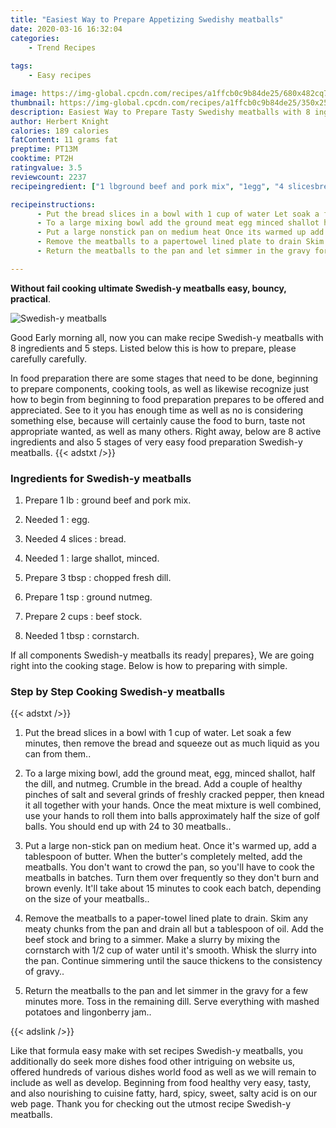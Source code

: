 ```yaml
---
title: "Easiest Way to Prepare Appetizing Swedishy meatballs"
date: 2020-03-16 16:32:04
categories:
    - Trend Recipes
    
tags:
    - Easy recipes

image: https://img-global.cpcdn.com/recipes/a1ffcb0c9b84de25/680x482cq70/swedish-y-meatballs-recipe-main-photo.jpg
thumbnail: https://img-global.cpcdn.com/recipes/a1ffcb0c9b84de25/350x250cq70/swedish-y-meatballs-recipe-main-photo.jpg
description: Easiest Way to Prepare Tasty Swedishy meatballs with 8 ingredients and 5 stages of easy cooking.
author: Herbert Knight
calories: 189 calories
fatContent: 11 grams fat
preptime: PT13M
cooktime: PT2H
ratingvalue: 3.5
reviewcount: 2237
recipeingredient: ["1 lbground beef and pork mix", "1egg", "4 slicesbread", "1large shallot minced", "3 tbspchopped fresh dill", "1 tspground nutmeg", "2 cupsbeef stock", "1 tbspcornstarch"]

recipeinstructions: 
      - Put the bread slices in a bowl with 1 cup of water Let soak a few minutes then remove the bread and squeeze out as much liquid as you can from them 
      - To a large mixing bowl add the ground meat egg minced shallot half the dill and nutmeg Crumble in the bread Add a couple of healthy pinches of salt and several grinds of freshly cracked pepper then knead it all together with your hands Once the meat mixture is well combined use your hands to roll them into balls approximately half the size of golf balls You should end up with 24 to 30 meatballs 
      - Put a large nonstick pan on medium heat Once its warmed up add a tablespoon of butter When the butters completely melted add the meatballs You dont want to crowd the pan so youll have to cook the meatballs in batches Turn them over frequently so they dont burn and brown evenly Itll take about 15 minutes to cook each batch depending on the size of your meatballs 
      - Remove the meatballs to a papertowel lined plate to drain Skim any meaty chunks from the pan and drain all but a tablespoon of oil Add the beef stock and bring to a simmer Make a slurry by mixing the cornstarch with 12 cup of water until its smooth Whisk the slurry into the pan Continue simmering until the sauce thickens to the consistency of gravy 
      - Return the meatballs to the pan and let simmer in the gravy for a few minutes more Toss in the remaining dill Serve everything with mashed potatoes and lingonberry jam

---
```




**Without fail cooking ultimate Swedish-y meatballs easy, bouncy, practical**. 


![Swedish-y meatballs](https://img-global.cpcdn.com/recipes/a1ffcb0c9b84de25/680x482cq70/swedish-y-meatballs-recipe-main-photo.jpg "Swedish-y meatballs")




Good Early morning all, now you can make recipe Swedish-y meatballs with 8 ingredients and 5 steps. Listed below this is how to prepare, please carefully carefully.

In food preparation there are some stages that need to be done, beginning to prepare components, cooking tools, as well as likewise recognize just how to begin from beginning to food preparation prepares to be offered and appreciated. See to it you has enough time as well as no is considering something else, because will certainly cause the food to burn, taste not appropriate wanted, as well as many others. Right away, below are 8 active ingredients and also 5 stages of very easy food preparation Swedish-y meatballs.
{{< adstxt />}}

### Ingredients for Swedish-y meatballs


1. Prepare 1 lb : ground beef and pork mix.

1. Needed 1 : egg.

1. Needed 4 slices : bread.

1. Needed 1 : large shallot, minced.

1. Prepare 3 tbsp : chopped fresh dill.

1. Prepare 1 tsp : ground nutmeg.

1. Prepare 2 cups : beef stock.

1. Needed 1 tbsp : cornstarch.



If all components Swedish-y meatballs its ready| prepares}, We are going right into the cooking stage. Below is how to preparing with simple.

### Step by Step Cooking Swedish-y meatballs

{{< adstxt />}}


1. Put the bread slices in a bowl with 1 cup of water. Let soak a few minutes, then remove the bread and squeeze out as much liquid as you can from them..



1. To a large mixing bowl, add the ground meat, egg, minced shallot, half the dill, and nutmeg. Crumble in the bread. Add a couple of healthy pinches of salt and several grinds of freshly cracked pepper, then knead it all together with your hands. Once the meat mixture is well combined, use your hands to roll them into balls approximately half the size of golf balls. You should end up with 24 to 30 meatballs..



1. Put a large non-stick pan on medium heat. Once it&#39;s warmed up, add a tablespoon of butter. When the butter&#39;s completely melted, add the meatballs. You don&#39;t want to crowd the pan, so you&#39;ll have to cook the meatballs in batches. Turn them over frequently so they don&#39;t burn and brown evenly. It&#39;ll take about 15 minutes to cook each batch, depending on the size of your meatballs..



1. Remove the meatballs to a paper-towel lined plate to drain. Skim any meaty chunks from the pan and drain all but a tablespoon of oil. Add the beef stock and bring to a simmer. Make a slurry by mixing the cornstarch with 1/2 cup of water until it&#39;s smooth. Whisk the slurry into the pan. Continue simmering until the sauce thickens to the consistency of gravy..



1. Return the meatballs to the pan and let simmer in the gravy for a few minutes more. Toss in the remaining dill. Serve everything with mashed potatoes and lingonberry jam..





{{< adslink />}}

Like that formula easy make with set recipes Swedish-y meatballs, you additionally do seek more dishes food other intriguing on website us, offered hundreds of various dishes world food as well as we will remain to include as well as develop. Beginning from food healthy very easy, tasty, and also nourishing to cuisine fatty, hard, spicy, sweet, salty acid is on our web page. Thank you for checking out the utmost recipe Swedish-y meatballs.
